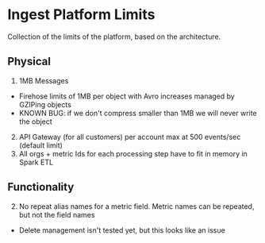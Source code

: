 # Ingest Platform Limits

Collection of the limits of the platform, based on the architecture.

## Physical
 1. 1MB Messages
  * Firehose limits of 1MB per object with Avro increases managed by GZIPing objects
  * KNOWN BUG: if we don't compress smaller than 1MB we will never write the object
 2. API Gateway (for all customers) per account max at 500 events/sec (default limit)
 3. All orgs + metric Ids for each processing step have to fit in memory in Spark ETL

## Functionality
 2. No repeat alias names for a metric field. Metric names can be repeated, but not the field names
  * Delete management isn't tested yet, but this looks like an issue
